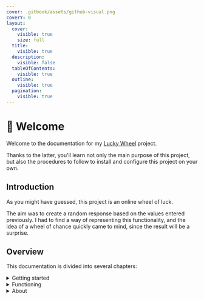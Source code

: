```yaml
---
cover: .gitbook/assets/github-visual.png
coverY: 0
layout:
  cover:
    visible: true
    size: full
  title:
    visible: true
  description:
    visible: false
  tableOfContents:
    visible: true
  outline:
    visible: true
  pagination:
    visible: true
---
```


# 👋 Welcome

Welcome to the documentation for my [Lucky Wheel](https://lucky-wheel.alexis-gousseau.com) project.

Thanks to the latter, you'll learn not only the main purpose of this project, but also the procedures to follow to install and configure this project on your own.

## Introduction

As you might have guessed, this project is an online wheel of luck.

The aim was to create a random response based on the values entered previously. I had to find a way of representing this functionality, and the idea of a wheel of chance quickly came to mind, since the result will be a surprise.

## Overview

This documentation is divided into several chapters:

<details>

<summary>Getting started</summary>

to find out about the installation and configuration procedure

</details>

<details>

<summary>Functioning</summary>

to find out how to use it

</details>

<details>

<summary>About</summary>

to find out more about the progress of the project and more

</details>
